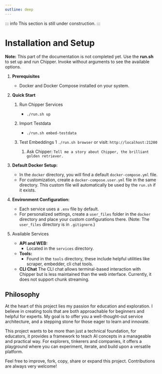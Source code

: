 ```yaml
---
outline: deep
---
```


::: info
This section is still under construction.
:::

# Installation and Setup

**Note:** This part of the documentation is not completed yet. Use the **run.sh** to set up and run Chipper. Invoke without arguments to see the available options.

1. **Prerequisites**

   - Docker and Docker Compose installed on your system.

1. **Quick Start**

   1. Run Chipper Services

      - `./run.sh up`

   1. Import Testdata

      - `./run.sh embed-testdata`

   1. Test Embeddings
      1 `./run.sh browser` or visit: `http://localhost:21200`
      1. Ask Chipper: `Tell me a story about Chipper, the brilliant golden retriever.`

1. **Default Docker Setup:**

   - In the `docker` directory, you will find a default `docker-compose.yml` file.
   - For customization, create a `docker-compose.user.yml` file in the same directory. This custom file will automatically be used by the `run.sh` if it exists.

1. **Environment Configuration:**

   - Each service uses a `.env` file by default.
   - For personalized settings, create a `user_files` folder in the `docker` directory and place your custom configurations there. (Note: The `user_files` directory is in `.gitignore`.)

1. Available Services
   - **API and WEB:**
     - Located in the `services` directory.
   - **Tools:**
     - Found in the `tools` directory, these include helpful utilities like scraper, embedder, cli chat tools.
   - **CLI Chat**
     The CLI chat allows terminal-based interaction with Chipper but is less maintained than the web interface. Currently, it does not support chunk streaming.

## Philosophy

At the heart of this project lies my passion for education and exploration. I believe in creating tools that are both approachable for beginners and helpful for experts. My goal is to offer you a well-thought-out service architecture, and a stepping stone for those eager to learn and innovate.

This project wants to be more than just a technical foundation, for educators, it provides a framework to teach AI concepts in a manageable and practical way. For explorers, tinkerers and companies, it offers a playground where you can experiment, iterate, and build upon a versatile platform.

Feel free to improve, fork, copy, share or expand this project. Contributions are always very welcome!
